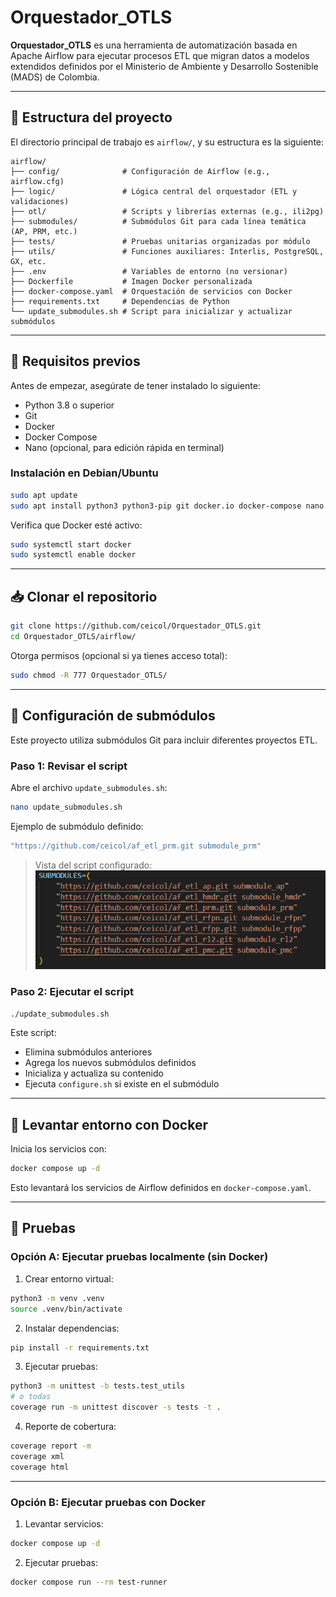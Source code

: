 # Orquestador\_OTLS

**Orquestador\_OTLS** es una herramienta de automatización basada en Apache Airflow para ejecutar procesos ETL que migran datos a modelos extendidos definidos por el Ministerio de Ambiente y Desarrollo Sostenible (MADS) de Colombia.

---

## 📁 Estructura del proyecto

El directorio principal de trabajo es `airflow/`, y su estructura es la siguiente:

```
airflow/
├── config/              # Configuración de Airflow (e.g., airflow.cfg)
├── logic/               # Lógica central del orquestador (ETL y validaciones)
├── otl/                 # Scripts y librerías externas (e.g., ili2pg)
├── submodules/          # Submódulos Git para cada línea temática (AP, PRM, etc.)
├── tests/               # Pruebas unitarias organizadas por módulo
├── utils/               # Funciones auxiliares: Interlis, PostgreSQL, GX, etc.
├── .env                 # Variables de entorno (no versionar)
├── Dockerfile           # Imagen Docker personalizada
├── docker-compose.yaml  # Orquestación de servicios con Docker
├── requirements.txt     # Dependencias de Python
└── update_submodules.sh # Script para inicializar y actualizar submódulos
```

---

## 🧰 Requisitos previos

Antes de empezar, asegúrate de tener instalado lo siguiente:

* Python 3.8 o superior
* Git
* Docker
* Docker Compose
* Nano (opcional, para edición rápida en terminal)

### Instalación en Debian/Ubuntu

```bash
sudo apt update
sudo apt install python3 python3-pip git docker.io docker-compose nano
```

Verifica que Docker esté activo:

```bash
sudo systemctl start docker
sudo systemctl enable docker
```

---

## 📥 Clonar el repositorio

```bash
git clone https://github.com/ceicol/Orquestador_OTLS.git
cd Orquestador_OTLS/airflow/
```

Otorga permisos (opcional si ya tienes acceso total):

```bash
sudo chmod -R 777 Orquestador_OTLS/
```

---

## 🔗 Configuración de submódulos

Este proyecto utiliza submódulos Git para incluir diferentes proyectos ETL.

### Paso 1: Revisar el script

Abre el archivo `update_submodules.sh`:

```bash
nano update_submodules.sh
```

Ejemplo de submódulo definido:

```bash
"https://github.com/ceicol/af_etl_prm.git submodule_prm"
```

> Vista del script configurado:
> ![Configuración de submódulo](image.png)

### Paso 2: Ejecutar el script

```bash
./update_submodules.sh
```

Este script:

* Elimina submódulos anteriores
* Agrega los nuevos submódulos definidos
* Inicializa y actualiza su contenido
* Ejecuta `configure.sh` si existe en el submódulo

---

## 🐳 Levantar entorno con Docker

Inicia los servicios con:

```bash
docker compose up -d
```

Esto levantará los servicios de Airflow definidos en `docker-compose.yaml`.

---

## 🧪 Pruebas

### Opción A: Ejecutar pruebas localmente (sin Docker)

1. Crear entorno virtual:

```bash
python3 -m venv .venv
source .venv/bin/activate
```

2. Instalar dependencias:

```bash
pip install -r requirements.txt
```

3. Ejecutar pruebas:

```bash
python3 -m unittest -b tests.test_utils
# o todas
coverage run -m unittest discover -s tests -t .
```

4. Reporte de cobertura:

```bash
coverage report -m
coverage xml
coverage html
```

---

### Opción B: Ejecutar pruebas con Docker

1. Levantar servicios:

```bash
docker compose up -d
```

2. Ejecutar pruebas:

```bash
docker compose run --rm test-runner
```